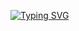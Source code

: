 [![Typing SVG](https://readme-typing-svg.demolab.com/?lines=Hey+I+am+Kapil+Dalal;A+ReactJS+Developer)](https://git.io/typing-svg)
